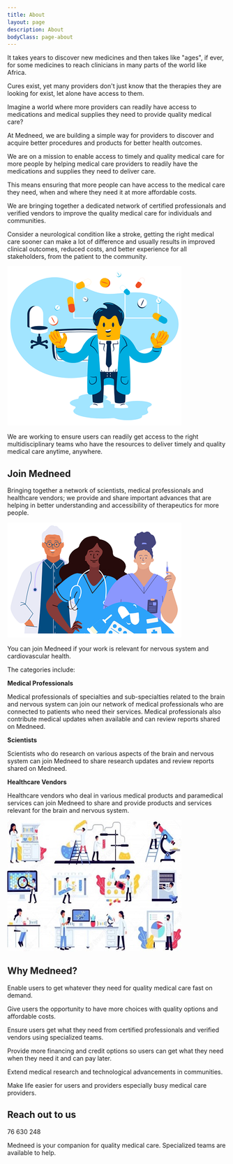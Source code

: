 ```yaml
---
title: About
layout: page
description: About
bodyClass: page-about
---
```


It takes years to discover new medicines and then takes like "ages", if ever, for some medicines to reach clinicians in many parts of the world like Africa. 

Cures exist, yet many providers don't just know that the therapies they are looking for exist, let alone have access to them.

Imagine a world where more providers can readily have access to medications and medical supplies they need to provide quality medical care?

At Medneed, we are building a simple way for providers to discover and acquire better procedures and products for better health outcomes.

We are on a mission to enable access to timely and quality medical care for more people by helping medical care providers to readily have the medications and supplies they need to deliver care. 

This means ensuring that more people can have access to the medical care they need, when and where they need it at more affordable costs. 

We are bringing together a dedicated network of certified professionals and verified vendors to improve the quality medical care for individuals and communities.

Consider a neurological condition like a stroke, getting the right medical care sooner can make a lot of difference and usually results in improved clinical outcomes, reduced costs, and better experience for all stakeholders, from the patient to the community. 
 

![Support patient](/images/illustrations/doc-pharm.png)

We are working to ensure users can readily get access to the right multidisciplinary teams who have the resources to deliver timely and quality medical care anytime, anywhere.

## Join Medneed
Bringing together a network of scientists, medical professionals and healthcare vendors; we provide and share important advances that are helping in better understanding and accessibility of therapeutics for more people. 

![Support patient](/images/illustrations/med-pros.png)

You can join Medneed if your work is relevant for nervous system and cardiovascular health.
	
The categories include:

**Medical Professionals**

Medical professionals of specialties and sub-specialties related to the brain and nervous system can join our network of medical professionals who are connected to patients who need their services. Medical professionals also contribute medical updates when available and can review reports shared on Medneed.

**Scientists**

Scientists who do research on various aspects of the brain and nervous system can join Medneed to share research updates and review reports shared on Medneed.

**Healthcare Vendors**

Healthcare vendors who deal in various medical products and paramedical services can join Medneed to share and provide products and services relevant for the brain and nervous system.


![Medical Equipment](/images/illustrations/med-equipment.jpg)

## Why Medneed?

Enable users to get whatever they need for quality medical care fast on demand.

Give users the opportunity to have more choices with quality options and affordable costs.

Ensure users get what they need from certified professionals and verified vendors using specialized teams.

Provide more financing and credit options so users can get what they need when they need it and can pay later.

Extend medical research and technological advancements in communities.

Make life easier for users and providers especially busy medical care providers.

## Reach out to us

76 630 248


Medneed is your companion for quality medical care. Specialized teams are available to help.

